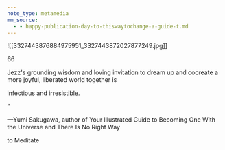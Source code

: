 ```yaml
---
note_type: metamedia
mm_source:
  - - happy-publication-day-to-thiswaytochange-a-guide-t.md
---
```


![[3327443876884975951_3327443872027877249.jpg]]

66

Jezz's grounding wisdom and
loving invitation to dream up
and cocreate a more joyful,
liberated world together is

infectious and irresistible.

”

—Yumi Sakugawa, author of Your
lllustrated Guide to Becoming One With
the Universe and There Is No Right Way

to Meditate


